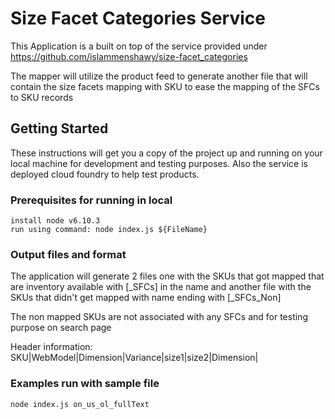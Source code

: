 # Size Facet Categories Service
This Application is a built on top of the service provided under https://github.com/islammenshawy/size-facet_categories 

The mapper will utilize the product feed to generate another file that will contain the size facets mapping with SKU to ease 
the mapping of the SFCs to SKU records

## Getting Started
These instructions will get you a copy of the project up and running on your local machine for development and testing purposes. Also the service is deployed cloud foundry to help test products.

### Prerequisites for running in local
```
install node v6.10.3
run using command: node index.js ${FileName}
```
### Output files and format
The application will generate 2 files one with the SKUs that got mapped that are inventory available with [_SFCs] in the name and 
another file with the SKUs that didn't get mapped with name ending with [_SFCs_Non]

The non mapped SKUs are not associated with any SFCs and for testing purpose on search page

Header information:
SKU|WebModel|Dimension|Variance|size1|size2|Dimension|

### Examples run with sample file
```
node index.js on_us_ol_fullText

```

